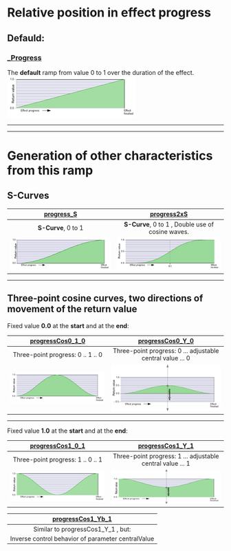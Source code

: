 # Relative position in effect progress
## Defauld:

### [_Progress](_Progress.md)  
The **default** ramp from value 0 to 1 over the duration of the effect.  
[![](thumbnails/_Progress.png)](_Progress.md) 
  
---
---
  
# Generation of other characteristics from this ramp
  
## S-Curves

|              [progress_S](progress_S.md)                |             [progress2xS](progress2xS.md)                  |
|:-------------------------------------------------------:|:----------------------------------------------------------:|
|            **S-Curve**, 0 to 1                          |   **S-Curve**, 0 to 1  ,  Double use of cosine waves.      |
|[![](thumbnails/progress_S.png)](progress_S.md)   | [![](thumbnails/progress2xS.png)](progress2xS.md)   |


---

  
## Three-point cosine curves, two directions of movement of the return value

Fixed value **0.0** at the **start** and at the **end**: 

|       [progressCos0_1_0](progressCos0_1_0.md)               |         [progressCos0_Y_0](progressCos0_Y_0.md)              |
|:-----------------------------------------------------------:|:------------------------------------------------------------:|
|        Three-point progress: 0 .. 1 .. 0                    | Three-point progress: 0 ...  adjustable central value  ... 0 |
| [![](thumbnails/progressCos0_1_0.png)](progressCos0_1_0.md) | [![](thumbnails/progressCos0_Y_0.png)](progressCos0_Y_0.md)  |

---

Fixed value **1.0** at the **start** and at the **end**:

|        [progressCos1_0_1](progressCos1_0_1.md)              |             [progressCos1_Y_1](progressCos1_Y_1.md)           |
|:-----------------------------------------------------------:|:-------------------------------------------------------------:|
|             Three-point progress: 1 .. 0 .. 1               | Three-point progress: 1 ...  adjustable central value  ... 1  |
| [![](thumbnails/progressCos1_0_1.png)](progressCos1_0_1.md) | [![](thumbnails/progressCos1_Y_1.png)](progressCos1_Y_1.md)   |


|  [progressCos1_Yb_1](progressCos1_Y_1.md#progresscos1_yb_1)   |
|:-------------------------------------------------------------:|
|    Similar to progressCos1_Y_1 , but:                         |
|    Inverse control behavior of parameter centralValue         |

